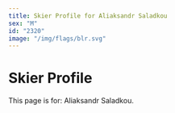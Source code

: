 ```yaml
---
title: Skier Profile for Aliaksandr Saladkou
sex: "M"
id: "2320"
image: "/img/flags/blr.svg" 
---
```


# Skier Profile

This page is for: Aliaksandr Saladkou.
    
